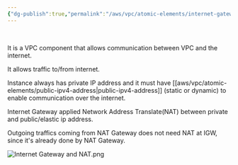 ```yaml
---
{"dg-publish":true,"permalink":"/aws/vpc/atomic-elements/internet-gateway/","tags":["internet-gateway"]}
---
```


<br>

It is a VPC component that allows communication between VPC and the internet.

It allows traffic to/from internet.

Instance always has private IP address and it must have [[aws/vpc/atomic-elements/public-ipv4-address\|public-ipv4-address]] (static or dynamic) to enable communication over the internet.

Internet Gateway applied Network Address Translate(NAT) between private and public/elastic ip address.

Outgoing traffics coming from NAT Gateway does not need NAT at IGW, since it's already done by NAT Gateway.

![Internet Gateway and NAT.png](/img/user/aws/vpc/png/atomic-elements/Internet%20Gateway%20and%20NAT.png)